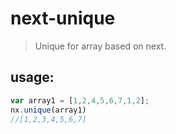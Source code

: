 # next-unique
> Unique for array based on next.


## usage:
```js
var array1 = [1,2,4,5,6,7,1,2];
nx.unique(array1)
//[1,2,3,4,5,6,7]
```
